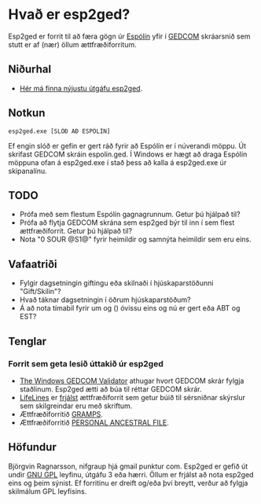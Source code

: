 Hvað er esp2ged?
================

Esp2ged er forrit til að færa gögn úr [Espólín](http://www.frisk.is/espolin.html)
yfir í [GEDCOM](http://en.wikipedia.org/wiki/GEDCOM) skráarsnið sem stutt er af
(nær) öllum ættfræðiforritum.


Niðurhal
--------

* [Hér má finna nýjustu útgáfu esp2ged](https://github.com/nifgraup/esp2ged/releases).

Notkun
------

    esp2ged.exe [SLÓÐ AÐ ESPÓLÍN]

Ef engin slóð er gefin er gert ráð fyrir að Espólín er í núverandi möppu. Út skrifast GEDCOM skráin espolin.ged.
Í Windows er hægt að draga Espólín möppuna ofan á esp2ged.exe í stað þess að kalla á esp2ged.exe úr skipanalínu.


TODO
----

* Prófa með sem flestum Espólín gagnagrunnum. Getur þú hjálpað til?
* Prófa að flytja GEDCOM skrána sem esp2ged býr til inn í sem flest ættfræðiforrit. Getur þú hjálpað til?
* Nota "0 SOUR @S1@" fyrir heimildir og samnýta heimildir sem eru eins.


Vafaatriði
----------

* Fylgir dagsetningin giftingu eða skilnaði í hjúskaparstöðunni "Gift/Skilin"?
* Hvað táknar dagsetningin í öðrum hjúskaparstöðum?
* Á að nota tímabil fyrir um og () óvissu eins og nú er gert eða ABT og EST?


Tenglar
-------

### Forrit sem geta lesið úttakið úr esp2ged

* [The Windows GEDCOM Validator](http://www.rumblefische.com/util/validator/tgv.html) athugar hvort GEDCOM skrár fylgja staðlinum. Esp2ged ætti að búa til réttar GEDCOM skrár.
* [LifeLines](http://lifelines.sourceforge.net/) er [frjálst](http://is.wikipedia.org/wiki/Frjáls_hugbúnaður) ættfræðiforrit sem getur búið til sérsniðnar skýrslur sem skilgreindar eru með skriftum.
* Ættfræðiforritið [GRAMPS](http://www.gramps-project.org).
* Ættfræðiforritið [PERSONAL ANCESTRAL FILE](http://www.familysearch.org/eng/paf/).


Höfundur
--------
Björgvin Ragnarsson, nifgraup hjá gmail punktur com. Esp2ged er gefið út undir [GNU GPL](http://www.gnu.org/licenses/gpl.txt)
leyfinu, útgáfu 3 eða hærri. Öllum er frjálst að nota esp2ged eins og þeim sýnist. Ef forritinu
er dreift og/eða því breytt, verður að fylgja skilmálum GPL leyfisins.
